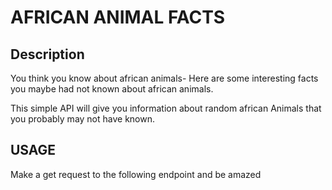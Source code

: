 # AFRICAN ANIMAL FACTS

## Description

You think you know about african animals- Here are some interesting facts you maybe had not known about african animals.

This simple API will give you information about random african Animals that you probably may not have known.

## USAGE

Make a get request to the following endpoint and be amazed

